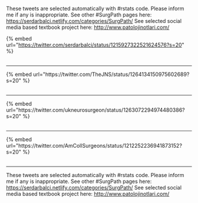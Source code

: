 

These tweets are selected automatically with #rstats code. Please inform me if any is inappropriate.
See other #SurgPath pages here: https://serdarbalci.netlify.com/categories/SurgPath/ 
See selected social media based textbook project here: http://www.patolojinotlari.com/

{% embed url="https://twitter.com/serdarbalci/status/1215927322521624576?s=20" %}<br>
<br>
<hr>
{% embed url="https://twitter.com/TheJNS/status/1264134150975602689?s=20" %}<br>
<br>
<hr>
{% embed url="https://twitter.com/ukneurosurgeon/status/1263072294974480386?s=20" %}<br>
<br>
<hr>
{% embed url="https://twitter.com/AmCollSurgeons/status/1212252236941873152?s=20" %}<br>
<br>
<hr>


These tweets are selected automatically with #rstats code. Please inform me if any is inappropriate.
See other #SurgPath pages here: https://serdarbalci.netlify.com/categories/SurgPath/ 
See selected social media based textbook project here: http://www.patolojinotlari.com/
